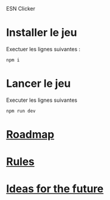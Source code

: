 ESN Clicker

# Installer le jeu

Exectuer les lignes suivantes :

```
npm i
```

# Lancer le jeu

Executer les lignes suivantes

```
npm run dev
```

# [Roadmap](doc/Roadmap.md)

# [Rules](doc/Game.md)

# [Ideas for the future](doc/Ideas.md)